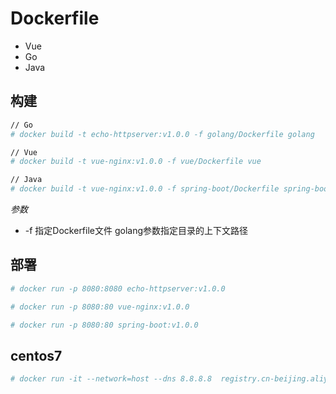 # Dockerfile

- Vue
- Go
- Java

## 构建
```bash
// Go
# docker build -t echo-httpserver:v1.0.0 -f golang/Dockerfile golang

// Vue
# docker build -t vue-nginx:v1.0.0 -f vue/Dockerfile vue

// Java
# docker build -t vue-nginx:v1.0.0 -f spring-boot/Dockerfile spring-boot
```

_参数_
- -f 指定Dockerfile文件 golang参数指定目录的上下文路径    

## 部署
```bash
# docker run -p 8080:8080 echo-httpserver:v1.0.0

# docker run -p 8080:80 vue-nginx:v1.0.0

# docker run -p 8080:80 spring-boot:v1.0.0
```

## centos7
```bash
# docker run -it --network=host --dns 8.8.8.8  registry.cn-beijing.aliyuncs.com/zhengyansheng/centos7-with-tools:v1.0.0 /bin/bash
```
